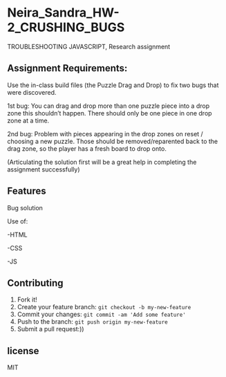 # Neira_Sandra_HW-2_CRUSHING_BUGS
TROUBLESHOOTING JAVASCRIPT, Research assignment

## Assignment Requirements:

Use the in-class build files (the Puzzle Drag and Drop) to fix two bugs that were discovered. 

1st bug: You can drag and drop more than one puzzle piece into a drop zone this shouldn’t happen. There should only be one piece in one drop zone at a time.

2nd bug:  Problem with pieces appearing in the drop zones on reset / choosing a new puzzle. Those should be removed/reparented back to the drag zone, so the player has a fresh board to drop onto.

(Articulating the solution first will be a great help in completing the assignment successfully)


## Features
Bug solution

Use of:

-HTML

-CSS

-JS

## Contributing
1. Fork it!
2. Create your feature branch: `git checkout -b my-new-feature`
3. Commit your changes: `git commit -am 'Add some feature'`
4. Push to the branch: `git push origin my-new-feature`
5. Submit a pull request:))

## license
MIT
